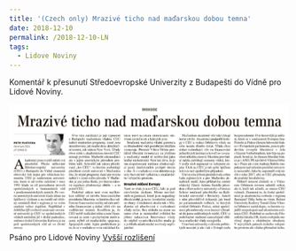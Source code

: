 ```yaml
---
title: '(Czech only) Mrazivé ticho nad maďarskou dobou temna'
date: 2018-12-10
permalink: /2018-12-10-LN
tags:
  - Lidove Noviny
---
```


Komentář k přesunutí Středoevropské Univerzity z Budapešti do Vídně pro Lidové Noviny.

<img src="/images/LNclanek.PNG"
     alt="LN clanek"
     style="float: left; margin-right: 10px;" />
     
Psáno pro Lidové Noviny
[Vyšší rozlišení](/images/LNclanek.PNG)
